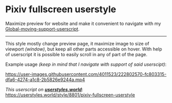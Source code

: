 # Pixiv fullscreen userstyle
Maximize preview for website and make it convenient to navigate with my [Global-moving-support-userscript](https://github.com/JumpJets/Global-moving-support-userscript).

----

This style mostly change preview page, it maximize image to size of viewport _(window)_, but keep all other parts accessible on hover. With help of userscript it is possible to easily scroll in any of part of the page.

Example usage _(keep in mind that I navigate with support of said userscipt)_:

https://user-images.githubusercontent.com/4011523/222802570-fc803315-dfa6-4274-a1c8-2b5826e9244a.mp4


*This userscript on* [***userstyles.world***](https://userstyles.world):<br />
https://userstyles.world/style/8801/pixiv-fullscreen-userstyle
